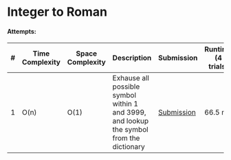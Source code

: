 # Integer to Roman

#### Attempts:

| # | Time Complexity | Space Complexity | Description | Submission | Runtime (4 trials) | Memory (4 trials) |
| - | ---- | ----- | ----------- | ----------- | ----------------- | ---------------- |
| 1 | O(n) | O(1) | Exhause all possible symbol within 1 and 3999, and lookup the symbol from the dictionary | [Submission](https://leetcode.com/problems/integer-to-roman/submissions/1115236331) | 66.5 ms | 16.4 MB |